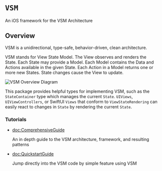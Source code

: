 # ``VSM``

An iOS framework for the VSM Architecture

## Overview

VSM is a unidirectional, type-safe, behavior-driven, clean architecture.

VSM stands for View State Model. The View observes and renders the State. Each State may provide a Model. Each Model contains the Data and Actions available in the given State. Each Action in a Model returns one or more new States. State changes cause the View to update.

![VSM Overview Diagram](vsm-diagram.png)

This package provides helpful types for implementing VSM, such as the ``StateContainer`` type which manages the current `State`. `UIViews`, `UIViewControllers`, or SwiftUI `Views` that conform to ``ViewStateRendering`` can easily react to changes in `State` by rendering the current `State`.

### Tutorials

- <doc:ComprehensiveGuide>

  An in depth guide to the VSM architecture, framework, and resulting patterns

- <doc:QuickstartGuide>

  Jump directly into the VSM code by simple feature using VSM
